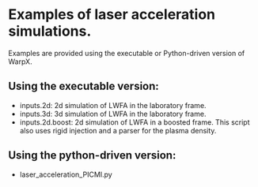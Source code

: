 # Examples of laser acceleration simulations.

Examples are provided using the executable or Python-driven version of WarpX.

## Using the executable version:
  - inputs.2d:       2d simulation of LWFA in the laboratory frame.
  - inputs.3d:       3d simulation of LWFA in the laboratory frame.
  - inputs.2d.boost: 2d simulation of LWFA in a boosted frame. This script also
    uses rigid injection and a parser for the plasma density.

## Using the python-driven version:
  - laser_acceleration_PICMI.py
